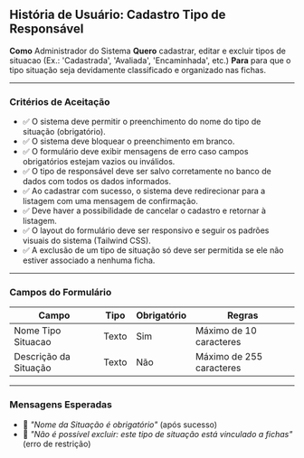 ## História de Usuário: Cadastro Tipo de Responsável

**Como** Administrador do Sistema 
**Quero** cadastrar, editar e excluir tipos de situacao (Ex.: 'Cadastrada', 'Avaliada', 'Encaminhada', etc.) 
**Para** para que o tipo situação seja devidamente classificado e organizado nas fichas.

---

### Critérios de Aceitação

- ✅ O sistema deve permitir o preenchimento do nome do tipo de situação (obrigatório).
- ✅ O sistema deve bloquear o preenchimento em branco.
- ✅ O formulário deve exibir mensagens de erro caso campos obrigatórios estejam vazios ou inválidos. 
- ✅ O tipo de responsável deve ser salvo corretamente no banco de dados com todos os dados informados.  
- ✅ Ao cadastrar com sucesso, o sistema deve redirecionar para a listagem com uma mensagem de confirmação.
- ✅ Deve haver a possibilidade de cancelar o cadastro e retornar à listagem.
- ✅ O layout do formulário deve ser responsivo e seguir os padrões visuais do sistema (Tailwind CSS).  
- ✅ A exclusão de um tipo de situação só deve ser permitida se ele não estiver associado a nenhuma ficha. 

---

### Campos do Formulário

| Campo              | Tipo       | Obrigatório | Regras                                                   |
|--------------------|------------|-------------|----------------------------------------------------------|
| Nome Tipo Situacao | Texto      | Sim         | Máximo de 10 caracteres                                  |
|Descrição da Situação| Texto     | Não         | Máximo de 255 caracteres                                 |

---

### Mensagens Esperadas

- 💬 *"Nome da Situação é obrigatório"* (após sucesso)
- 💬 *"Não é possível excluir: este tipo de situação está vinculado a fichas"* (erro de restrição)